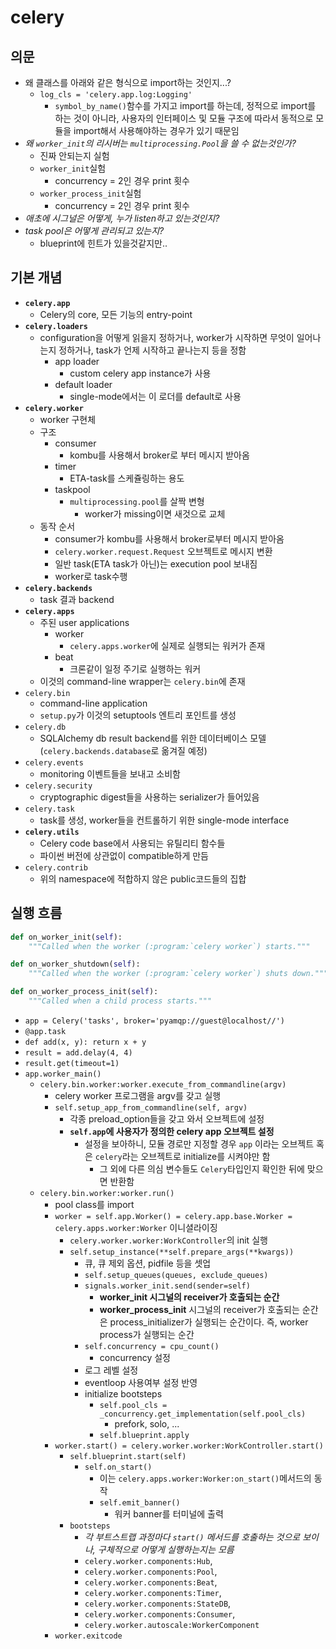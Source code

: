 # celery

## 의문

- 왜 클래스를 아래와 같은 형식으로 import하는 것인지...?
  - `log_cls = 'celery.app.log:Logging'`
    - `symbol_by_name()`함수를 가지고 import를 하는데, 정적으로 import를 하는 것이 아니라, 사용자의 인터페이스 및 모듈 구조에 따라서 동적으로 모듈을 import해서 사용해야하는 경우가 있기 때문임
- *왜 `worker_init`의 리시버는 `multiprocessing.Pool`을 쓸 수 없는것인가?*
  - 진짜 안되는지 실험
  - `worker_init`실험
    - concurrency = 2인 경우 print 횟수
  - `worker_process_init`실험
    - concurrency = 2인 경우 print 횟수
- *애초에 시그널은 어떻게, 누가 listen하고 있는것인지?*
- *task pool은 어떻게 관리되고 있는지?*
  - blueprint에 힌트가 있을것같지만..

## 기본 개념

- **`celery.app`**
  - Celery의 core, 모든 기능의 entry-point
- **`celery.loaders`**
  - configuration을 어떻게 읽을지 정하거나, worker가 시작하면 무엇이 일어나는지 정하거나, task가 언제 시작하고 끝나는지 등을 정함
    - app loader
      - custom celery app instance가 사용
    - default loader
      - single-mode에서는 이 로더를 default로 사용
- **`celery.worker`**
  - worker 구현체
  - 구조
    - consumer
      - kombu를 사용해서 broker로 부터 메시지 받아옴
    - timer
      - ETA-task를 스케쥴링하는 용도
    - taskpool
      - `multiprocessing.pool`를 살짝 변형
        - worker가 missing이면 새것으로 교체
  - 동작 순서
    - consumer가 kombu를 사용해서 broker로부터 메시지 받아옴
    - `celery.worker.request.Request` 오브젝트로 메시지 변환
    - 일반 task(ETA task가 아닌)는 execution pool 보내짐
    - worker로 task수행
- **`celery.backends`**
  - task 결과 backend
- **`celery.apps`**
  - 주된 user applications
    - worker
      - `celery.apps.worker`에 실제로 실행되는 워커가 존재
    - beat
      - 크론같이 일정 주기로 실행하는 워커
  - 이것의 command-line wrapper는 `celery.bin`에 존재
- `celery.bin`
  - command-line application
  - `setup.py`가 이것의 setuptools 엔트리 포인트를 생성
- `celery.db`
  - SQLAlchemy db result backend를 위한 데이터베이스 모델(`celery.backends.database`로 옮겨질 예정)
- `celery.events`
  - monitoring 이벤트들을 보내고 소비함
- `celery.security`
  - cryptographic digest들을 사용하는 serializer가 들어있음
- `celery.task`
  - task를 생성, worker들을 컨트롤하기 위한 single-mode interface
- **`celery.utils`**
  - Celery code base에서 사용되는 유틸리티 함수들
  - 파이썬 버전에 상관없이 compatible하게 만듬
- `celery.contrib`
  - 위의 namespace에 적합하지 않은 public코드들의 집합

## 실행 흐름

```py
def on_worker_init(self):
    """Called when the worker (:program:`celery worker`) starts."""

def on_worker_shutdown(self):
    """Called when the worker (:program:`celery worker`) shuts down."""

def on_worker_process_init(self):
    """Called when a child process starts."""
```

- `app = Celery('tasks', broker='pyamqp://guest@localhost//')`
- `@app.task`
- `def add(x, y): return x + y`
- `result = add.delay(4, 4)`
- `result.get(timeout=1)`
- `app.worker_main()`
  - `celery.bin.worker:worker.execute_from_commandline(argv)`
    - celery worker 프로그램을 argv를 갖고 실행
    - `self.setup_app_from_commandline(self, argv)`
      - 각종 preload_option들을 갖고 와서 오브젝트에 설정
      - **`self.app`에 사용자가 정의한 celery app 오브젝트 설정**
        - 설정을 보아하니, 모듈 경로만 지정할 경우 `app` 이라는 오브젝트 혹은 `celery`라는 오브젝트로 initialize를 시켜야만 함
          - 그 외에 다른 의심 변수들도 `Celery`타입인지 확인한 뒤에 맞으면 반환함
  - `celery.bin.worker:worker.run()`
    - pool class를 import
    - `worker = self.app.Worker() = celery.app.base.Worker = celery.apps.worker:Worker` 이니셜라이징
      - `celery.worker.worker:WorkController`의 init 실행
      - `self.setup_instance(**self.prepare_args(**kwargs))`
        - 큐, 큐 제외 옵션, pidfile 등을 셋업
        - `self.setup_queues(queues, exclude_queues)`
        - `signals.worker_init.send(sender=self)`
          - **worker_init 시그널의 receiver가 호출되는 순간**
          - **worker_process_init** 시그널의 receiver가 호출되는 순간은 process_initializer가 실행되는 순간이다. 즉, worker process가 실행되는 순간
        - `self.concurrency = cpu_count()`
          - concurrency 설정
        - 로그 레벨 설정
        - eventloop 사용여부 설정 반영
        - initialize bootsteps
          - `self.pool_cls = _concurrency.get_implementation(self.pool_cls)`
            - prefork, solo, ...
          - `self.blueprint.apply`
    - `worker.start() = celery.worker.worker:WorkController.start()`
      - `self.blueprint.start(self)`
        - `self.on_start()`
          - 이는 `celery.apps.worker:Worker:on_start()`메서드의 동작
          - `self.emit_banner()`
            - 워커 banner를 터미널에 출력
      - `bootsteps`
        - *각 부트스트랩 과정마다 `start()` 메서드를 호출하는 것으로 보이나, 구체적으로 어떻게 실행하는지는 모름*
        - `celery.worker.components:Hub`,
        - `celery.worker.components:Pool`,
        - `celery.worker.components:Beat`,
        - `celery.worker.components:Timer`,
        - `celery.worker.components:StateDB`,
        - `celery.worker.components:Consumer`,
        - `celery.worker.autoscale:WorkerComponent`
    - `worker.exitcode`

